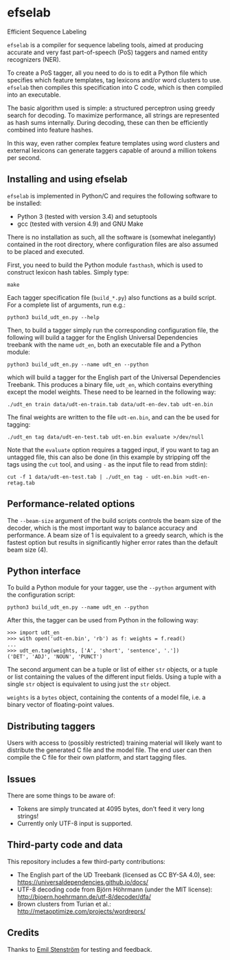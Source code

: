 # efselab
Efficient Sequence Labeling

`efselab` is a compiler for sequence labeling tools,
aimed at producing accurate and very fast part-of-speech (PoS) taggers and
named entity recognizers (NER).

To create a PoS tagger, all you need to do is to edit a Python file which
specifies which feature templates, tag lexicons and/or word clusters to use.
`efselab` then compiles this specification into C code, which is then compiled
into an executable.

The basic algorithm used is simple: a structured perceptron using greedy
search for decoding. To maximize performance, all strings are represented as
hash sums internally. During decoding, these can then be efficiently combined
into feature hashes.

In this way, even rather complex feature templates using word clusters and
external lexicons can generate taggers capable of around a million tokens per
second.

## Installing and using efselab

`efselab` is implemented in Python/C and requires the following software to be
installed:

 * Python 3 (tested with version 3.4) and setuptools
 * gcc (tested with version 4.9) and GNU Make

There is no installation as such, all the software is (somewhat inelegantly)
contained in the root directory, where configuration files are also assumed to
be placed and executed.

First, you need to build the Python module `fasthash`, which is used to
construct lexicon hash tables. Simply type:

    make

Each tagger specification file (`build_*.py`) also functions as a build
script. For a complete list of arguments, run e.g.:
    
    python3 build_udt_en.py --help

Then, to build a tagger simply run the corresponding configuration file, the
following will build a tagger for the English Universal Dependencies treebank
with the name `udt_en`, both an executable file and a Python module:

    python3 build_udt_en.py --name udt_en --python

which will build a tagger for the English part of the Universal Dependencies
Treebank. This produces a binary file, `udt_en`, which contains everything 
except the model weights. These need to be learned in the following way:

    ./udt_en train data/udt-en-train.tab data/udt-en-dev.tab udt-en.bin

The final weights are written to the file `udt-en.bin`, and can the be used
for tagging:

    ./udt_en tag data/udt-en-test.tab udt-en.bin evaluate >/dev/null

Note that the `evaluate` option requires a tagged input, if you want to tag an
untagged file, this can also be done (in this example by stripping off the
tags using the `cut` tool, and using `-` as the input file to read from stdin):

    cut -f 1 data/udt-en-test.tab | ./udt_en tag - udt-en.bin >udt-en-retag.tab

## Performance-related options

The `--beam-size` argument of the build scripts controls the beam size of the
decoder, which is the
most important way to balance accuracy and performance. A beam size of 1 is
equivalent to a greedy search, which is the fastest option but results in
significantly higher error rates than the default beam size (4).

## Python interface

To build a Python module for your tagger, use the `--python` argument with the
configuration script:

    python3 build_udt_en.py --name udt_en --python

After this, the tagger can be used from Python in the following way:

    >>> import udt_en
    >>> with open('udt-en.bin', 'rb') as f: weights = f.read()
    ...
    >>> udt_en.tag(weights, ['A', 'short', 'sentence', '.'])
    ('DET', 'ADJ', 'NOUN', 'PUNCT')

The second argument can be a tuple or list of either `str` objects, or a
tuple or list containing the values of the different input fields. Using a
tuple with a single `str` object is equivalent to using just the `str` object.

`weights` is a `bytes` object, containing the contents of a model
file, i.e. a binary vector of floating-point values.

## Distributing taggers

Users with access to (possibly restricted) training material will likely want
to distribute the generated C file and the model file. The end user can then
compile the C file for their own platform, and start tagging files.

## Issues

There are some things to be aware of:

 * Tokens are simply truncated at 4095 bytes, don't feed it very long strings!
 * Currently only UTF-8 input is supported.

## Third-party code and data

This repository includes a few third-party contributions:

 * The English part of the UD Treebank (licensed as CC BY-SA 4.0), see:
   https://universaldependencies.github.io/docs/
 * UTF-8 decoding code from Björn Höhrmann (under the MIT license):
   http://bjoern.hoehrmann.de/utf-8/decoder/dfa/
 * Brown clusters from Turian et al.:
   http://metaoptimize.com/projects/wordreprs/

## Credits

Thanks to [Emil Stenström](https://github.com/EmilStenstrom) for testing and
feedback.

